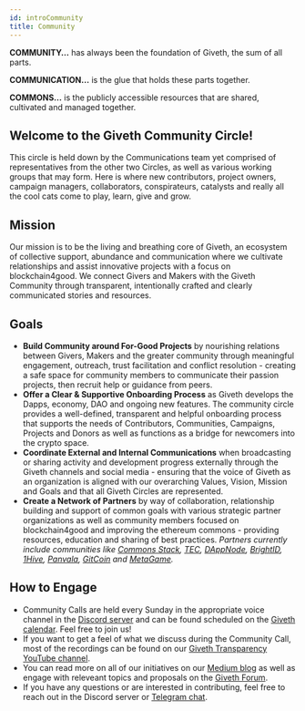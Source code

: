 ```yaml
---
id: introCommunity
title: Community
---
```


**COMMUNITY…** has always been the foundation of Giveth, the sum of all parts.

**COMMUNICATION…** is the glue that holds these parts together.

**COMMONS…** is the publicly accessible resources that are shared, cultivated and managed together.

## Welcome to the Giveth Community Circle!

This circle is held down by the Communications team yet comprised of representatives from the other two Circles, as well as various working groups that may form. Here is where new contributors, project owners, campaign managers, collaborators, conspirateurs, catalysts and really all the cool cats come to play, learn, give and grow.

## Mission

Our mission is to be the living and breathing core of Giveth, an ecosystem of collective support, abundance and communication where we cultivate relationships and assist innovative projects with a focus on blockchain4good. We connect Givers and Makers with the Giveth Community through transparent, intentionally crafted and clearly communicated stories and resources.

## Goals

* **Build Community around For-Good Projects** by nourishing relations between Givers, Makers and the greater community through meaningful engagement, outreach, trust facilitation and conflict resolution - creating a safe space for community members to communicate their passion projects, then recruit help or guidance from peers.
* **Offer a Clear & Supportive Onboarding Process** as Giveth develops the Dapps, economy, DAO and ongoing new features. The community circle provides a well-defined, transparent and helpful onboarding process that supports the needs of Contributors, Communities, Campaigns, Projects and Donors as well as functions as a bridge for newcomers into the crypto space.
* **Coordinate External and Internal Communications** when broadcasting or sharing activity and development progress externally through the Giveth channels and social media - ensuring that the voice of Giveth as an organization is aligned with our overarching Values, Vision, Mission and Goals and that all Giveth Circles are represented.
* **Create a Network of Partners** by way of collaboration, relationship building and support of common goals with various strategic partner organizations as well as community members focused on blockchain4good and improving the ethereum commons - providing resources, education and sharing of best practices.
*Partners currently include communities like [Commons Stack](https://commonsstack.org/), [TEC](https://forum.tecommons.org/), [DAppNode](https://dappnode.io/), [BrightID](https://www.brightid.org/), [1Hive](https://about.1hive.org/), [Panvala](https://panvala.com/), [GitCoin](https://gitcoin.co/) and [MetaGame](https://wiki.metagame.wtf/).*

## How to Engage

* Community Calls are held every Sunday in the appropriate voice channel in the [Discord server](https://discord.gg/DAFkKdkykr) and can be found scheduled on the [Giveth calendar](https://calendar.giveth.io/). Feel free to join us!
* If you want to get a feel of what we discuss during the Community Call, most of the recordings can be found on our [Giveth Transparency YouTube channel](https://www.youtube.com/channel/UCdqmP4axeI1hNmX20aZsOwg).
* You can read more on all of our initiatives on our [Medium blog](https://medium.com/giveth/) as well as engage with releveant topics and proposals on the [Giveth Forum](https://forum.giveth.io/).
* If you have any questions or are interested in contributing, feel free to reach out in the Discord server or [Telegram chat](https://t.me/Givethio). 
